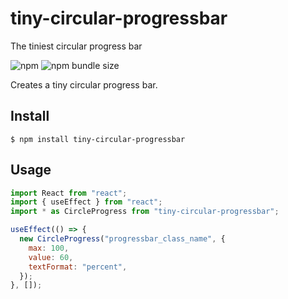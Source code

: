 # tiny-circular-progressbar

The tiniest circular progress bar

![npm](https://img.shields.io/npm/v/tiny-circular-progressbar)
![npm bundle size](https://img.shields.io/bundlephobia/min/tiny-circular-progressbar)

Creates a tiny circular progress bar.

## Install

```
$ npm install tiny-circular-progressbar
```

## Usage

```js
import React from "react";
import { useEffect } from "react";
import * as CircleProgress from "tiny-circular-progressbar";

useEffect(() => {
  new CircleProgress("progressbar_class_name", {
    max: 100,
    value: 60,
    textFormat: "percent",
  });
}, []);
```
